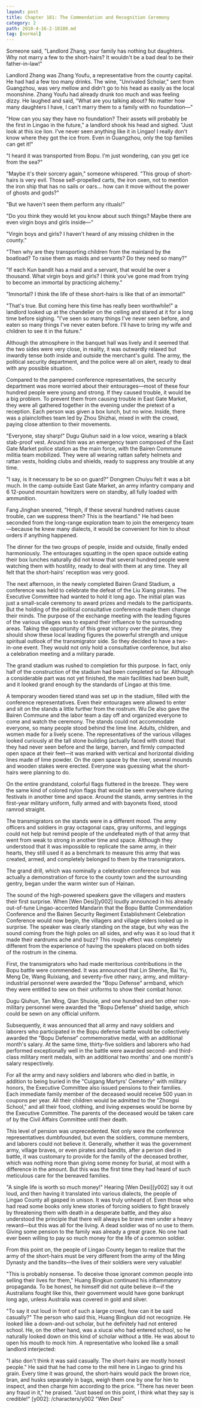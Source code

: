 ```yaml
---
layout: post
title: Chapter 181: The Commendation and Recognition Ceremony
category: 2
path: 2010-4-16-2-18100.md
tag: [normal]
---
```


Someone said, "Landlord Zhang, your family has nothing but daughters. Why not marry a few to the short-hairs? It wouldn't be a bad deal to be their father-in-law!"

Landlord Zhang was Zhang Youfu, a representative from the county capital. He had had a few too many drinks. The wine, "Unrivaled Scholar," sent from Guangzhou, was very mellow and didn't go to his head as easily as the local moonshine. Zhang Youfu had already drunk too much and was feeling dizzy. He laughed and said, "What are you talking about? No matter how many daughters I have, I can't marry them to a family with no foundation—"

"How can you say they have no foundation? Their assets will probably be the first in Lingao in the future," a landlord shook his head and sighed. "Just look at this ice lion. I've never seen anything like it in Lingao! I really don't know where they got the ice from. Even in Guangzhou, only the top families can get it!"

"I heard it was transported from Bopu. I'm just wondering, can you get ice from the sea?"

"Maybe it's their sorcery again," someone whispered. "This group of short-hairs is very evil. Those self-propelled carts, the iron oxen, not to mention the iron ship that has no sails or oars... how can it move without the power of ghosts and gods?"

"But we haven't seen them perform any rituals!"

"Do you think they would let you know about such things? Maybe there are even virgin boys and girls inside—"

"Virgin boys and girls? I haven't heard of any missing children in the county."

"Then why are they transporting children from the mainland by the boatload? To raise them as maids and servants? Do they need so many?"

"If each Kun bandit has a maid and a servant, that would be over a thousand. What virgin boys and girls? I think you've gone mad from trying to become an immortal by practicing alchemy."

"Immortal? I think the life of these short-hairs is like that of an immortal!"

"That's true. But coming here this time has really been worthwhile!" a landlord looked up at the chandelier on the ceiling and stared at it for a long time before sighing. "I've seen so many things I've never seen before, and eaten so many things I've never eaten before. I'll have to bring my wife and children to see it in the future."

Although the atmosphere in the banquet hall was lively and it seemed that the two sides were very close, in reality, it was outwardly relaxed but inwardly tense both inside and outside the merchant's guild. The army, the political security department, and the police were all on alert, ready to deal with any possible situation.

Compared to the pampered conference representatives, the security department was more worried about their entourages—most of these four hundred people were young and strong. If they caused trouble, it would be a big problem. To prevent them from causing trouble in East Gate Market, they were all gathered together in the evening under the pretext of a reception. Each person was given a box lunch, but no wine. Inside, there was a plainclothes team led by Zhou Shizhai, mixed in with the crowd, paying close attention to their movements.

"Everyone, stay sharp!" Dugu Qiuhun said in a low voice, wearing a black stab-proof vest. Around him was an emergency team composed of the East Gate Market police station as the main force, with the Bairen Commune militia team mobilized. They were all wearing rattan safety helmets and rattan vests, holding clubs and shields, ready to suppress any trouble at any time.

"I say, is it necessary to be so on guard?" Dongmen Chuiyu felt it was a bit much. In the camp outside East Gate Market, an army infantry company and 6 12-pound mountain howitzers were on standby, all fully loaded with ammunition.

Fang Jinghan sneered, "Hmph, if these several hundred natives cause trouble, can we suppress them? This is the heartland." He had been seconded from the long-range exploration team to join the emergency team—because he knew many dialects, it would be convenient for him to shout orders if anything happened.

The dinner for the two groups of people, inside and outside, finally ended harmoniously. The entourages squatting in the open space outside eating their box lunches naturally did not know that several hundred people were watching them with hostility, ready to deal with them at any time. They all felt that the short-hairs' reception was very good.

The next afternoon, in the newly completed Bairen Grand Stadium, a conference was held to celebrate the defeat of the Liu Xiang pirates. The Executive Committee had wanted to hold it long ago. The initial plan was just a small-scale ceremony to award prizes and medals to the participants. But the holding of the political consultative conference made them change their minds. The purpose of the exchange meeting with the leading figures of the various villages was to expand their influence to the surrounding areas. Taking the opportunity of this great victory over the pirates, they should show these local leading figures the powerful strength and unique spiritual outlook of the transmigrator side. So they decided to have a two-in-one event. They would not only hold a consultative conference, but also a celebration meeting and a military parade.

The grand stadium was rushed to completion for this purpose. In fact, only half of the construction of the stadium had been completed so far. Although a considerable part was not yet finished, the main facilities had been built, and it looked grand enough by the standards of Lingao at this time.

A temporary wooden tiered stand was set up in the stadium, filled with the conference representatives. Even their entourages were allowed to enter and sit on the stands a little further from the rostrum. Wu De also gave the Bairen Commune and the labor team a day off and organized everyone to come and watch the ceremony. The stands could not accommodate everyone, so many people stood behind the lime line. Adults, children, and women made for a lively scene. The representatives of the various villages looked curiously at the tall stone building (actually faced with stone) that they had never seen before and the large, barren, and firmly compacted open space at their feet—it was marked with vertical and horizontal dividing lines made of lime powder. On the open space by the river, several mounds and wooden stakes were erected. Everyone was guessing what the short-hairs were planning to do.

On the entire grandstand, colorful flags fluttered in the breeze. They were the same kind of colored nylon flags that would be seen everywhere during festivals in another time and space. Around the stands, army sentries in the first-year military uniform, fully armed and with bayonets fixed, stood ramrod straight.

The transmigrators on the stands were in a different mood. The army officers and soldiers in gray octagonal caps, gray uniforms, and leggings could not help but remind people of the undefeated myth of that army that went from weak to strong in another time and space. Although they understood that it was impossible to replicate the same army, in their hearts, they still used it as a benchmark to measure this army that was created, armed, and completely belonged to them by the transmigrators.

The grand drill, which was nominally a celebration conference but was actually a demonstration of force to the county town and the surrounding gentry, began under the warm winter sun of Hainan.

The sound of the high-powered speakers gave the villagers and masters their first surprise. When [Wen Desi][y002] loudly announced in his already out-of-tune Lingao-accented Mandarin that the Bopu Battle Commendation Conference and the Bairen Security Regiment Establishment Celebration Conference would now begin, the villagers and village elders looked up in surprise. The speaker was clearly standing on the stage, but why was the sound coming from the high poles on all sides, and why was it so loud that it made their eardrums ache and buzz? This rough effect was completely different from the experience of having the speakers placed on both sides of the rostrum in the cinema.

First, the transmigrators who had made meritorious contributions in the Bopu battle were commended. It was announced that Lin Shenhe, Bai Yu, Meng De, Wang Ruixiang, and seventy-five other navy, army, and military-industrial personnel were awarded the "Bopu Defense" armband, which they were entitled to sew on their uniforms to show their combat honor.

Dugu Qiuhun, Tan Ming, Qian Shuixie, and one hundred and ten other non-military personnel were awarded the "Bopu Defense" shield badge, which could be sewn on any official uniform.

Subsequently, it was announced that all army and navy soldiers and laborers who participated in the Bopu defense battle would be collectively awarded the "Bopu Defense" commemorative medal, with an additional month's salary. At the same time, thirty-five soldiers and laborers who had performed exceptionally well in the battle were awarded second- and third-class military merit medals, with an additional two months' and one month's salary respectively.

For all the army and navy soldiers and laborers who died in battle, in addition to being buried in the "Cuigang Martyrs' Cemetery" with military honors, the Executive Committee also issued pensions to their families. Each immediate family member of the deceased would receive 500 yuan in coupons per year. All their children would be admitted to the "Zhongsi School," and all their food, clothing, and living expenses would be borne by the Executive Committee. The parents of the deceased would be taken care of by the Civil Affairs Committee until their death.

This level of pension was unprecedented. Not only were the conference representatives dumbfounded, but even the soldiers, commune members, and laborers could not believe it. Generally, whether it was the government army, village braves, or even pirates and bandits, after a person died in battle, it was customary to provide for the family of the deceased brother, which was nothing more than giving some money for burial, at most with a difference in the amount. But this was the first time they had heard of such meticulous care for the bereaved families.

"A single life is worth so much money!" Hearing [Wen Desi][y002] say it out loud, and then having it translated into various dialects, the people of Lingao County all gasped in unison. It was truly unheard of. Even those who had read some books only knew stories of forcing soldiers to fight bravely by threatening them with death in a desperate battle, and they also understood the principle that there will always be brave men under a heavy reward—but this was all for the living. A dead soldier was of no use to them. Giving some pension to the family was already a great grace. No one had ever been willing to pay so much money for the life of a common soldier.

From this point on, the people of Lingao County began to realize that the army of the short-hairs must be very different from the army of the Ming Dynasty and the bandits—the lives of their soldiers were very valuable!

"This is probably nonsense. To deceive those ignorant common people into selling their lives for them," Huang Bingkun continued his inflammatory propaganda. To be honest, he himself did not quite believe it—if the Australians fought like this, their government would have gone bankrupt long ago, unless Australia was covered in gold and silver.

"To say it out loud in front of such a large crowd, how can it be said casually?" The person who said this, Huang Bingkun did not recognize. He looked like a down-and-out scholar, but he definitely had not entered school. He, on the other hand, was a xiucai who had entered school, so he naturally looked down on this kind of scholar without a title. He was about to open his mouth to mock him. A representative who looked like a small landlord interjected:

"I also don't think it was said casually. The short-hairs are mostly honest people." He said that he had come to the mill here in Lingao to grind his grain. Every time it was ground, the short-hairs would pack the brown rice, bran, and husks separately in bags, weigh them one by one for him to inspect, and then charge him according to the price. "There has never been any fraud in it," he praised. "Just based on this point, I think what they say is credible!"
[y002]: /characters/y002 "Wen Desi"
